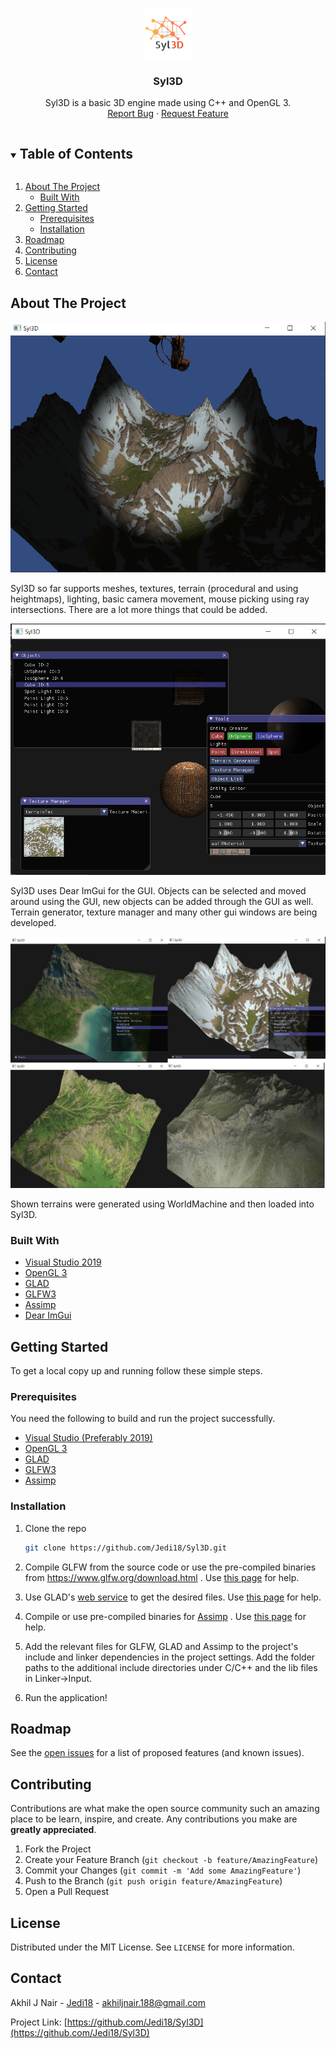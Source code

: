 <!--
*** Thanks to the Best-README-Template for providing the intial template.
-->

<!-- PROJECT SHIELDS -->
<!--
*** I'm using markdown "reference style" links for readability.
*** Reference links are enclosed in brackets [ ] instead of parentheses ( ).
*** See the bottom of this document for the declaration of the reference variables
*** for contributors-url, forks-url, etc. This is an optional, concise syntax you may use.
*** https://www.markdownguide.org/basic-syntax/#reference-style-links
-->
<!-- [![Contributors][contributors-shield]][contributors-url]
[![Forks][forks-shield]][forks-url]
[![Stargazers][stars-shield]][stars-url]
[![Issues][issues-shield]][issues-url]
[![MIT License][license-shield]][license-url]
[![LinkedIn][linkedin-shield]][linkedin-url]
-->


<!-- PROJECT LOGO -->
<br />
<p align="center">
  <a href="https://github.com/Jedi18/Syl3D">
    <img src="img/syl3dlogo.png" alt="Logo" width="80" height="80">
  </a>

  <h3 align="center">Syl3D</h3>

  <p align="center">
    Syl3D is a basic 3D engine made using C++ and OpenGL 3.
    <br />
    <!-- <a href="https://github.com/github_username/repo_name"><strong>Explore the docs »</strong></a>
    <br /> 
    <br />
    <a href="https://github.com/github_username/repo_name">View Demo</a>
    · -->
    <a href="https://github.com/github_username/repo_name/issues">Report Bug</a>
    ·
    <a href="https://github.com/github_username/repo_name/issues">Request Feature</a>
  </p>
</p>



<!-- TABLE OF CONTENTS -->
<details open="open">
  <summary><h2 style="display: inline-block">Table of Contents</h2></summary>
  <ol>
    <li>
      <a href="#about-the-project">About The Project</a>
      <ul>
        <li><a href="#built-with">Built With</a></li>
      </ul>
    </li>
    <li>
      <a href="#getting-started">Getting Started</a>
      <ul>
        <li><a href="#prerequisites">Prerequisites</a></li>
        <li><a href="#installation">Installation</a></li>
      </ul>
    </li>
    <!-- <li><a href="#usage">Usage</a></li> -->
    <li><a href="#roadmap">Roadmap</a></li>
    <li><a href="#contributing">Contributing</a></li>
    <li><a href="#license">License</a></li>
    <li><a href="#contact">Contact</a></li>
    <!-- <li><a href="#acknowledgements">Acknowledgements</a></li> -->
  </ol>
</details>



<!-- ABOUT THE PROJECT -->
## About The Project

![Syl3D](img/syl3d4.PNG)

Syl3D so far supports meshes, textures, terrain (procedural and using heightmaps), lighting, basic camera movement, mouse picking using ray intersections. There are a lot more things that could be added.

![Syl3D](img/guisyl.PNG)

Syl3D uses Dear ImGui for the GUI. Objects can be selected and moved around using the GUI, new objects can be added through the GUI as well. Terrain generator, texture manager and many other gui windows are being developed.

![Syl3D](img/terrains.jpg)

Shown terrains were generated using WorldMachine and then loaded into Syl3D.

### Built With

* [Visual Studio 2019](https://visualstudio.microsoft.com/vs/)
* [OpenGL 3](https://www.opengl.org/)
* [GLAD](https://glad.dav1d.de/)
* [GLFW3](https://www.glfw.org/)
* [Assimp](https://www.assimp.org/)
* [Dear ImGui](https://github.com/ocornut/imgui/)



<!-- GETTING STARTED -->
## Getting Started

To get a local copy up and running follow these simple steps.

### Prerequisites

You need the following to build and run the project successfully.
* [Visual Studio (Preferably 2019)](https://visualstudio.microsoft.com/downloads/)
* [OpenGL 3](https://www.opengl.org/)
* [GLAD](https://glad.dav1d.de/)
* [GLFW3](https://www.glfw.org/)
* [Assimp](https://www.assimp.org/)

### Installation

1. Clone the repo
   ```sh
   git clone https://github.com/Jedi18/Syl3D.git
   ```

2. Compile GLFW from the source code or use the pre-compiled binaries from https://www.glfw.org/download.html . Use [this page](https://learnopengl.com/Getting-started/Creating-a-window) for help.

3. Use GLAD's [web service](http://glad.dav1d.de/) to get the desired files. Use [this page](https://learnopengl.com/Getting-started/Creating-a-window) for help.

4. Compile or use pre-compiled binaries for [Assimp](http://assimp.org/index.php/downloads) . Use [this page](https://learnopengl.com/Model-Loading/Assimp) for help.

5. Add the relevant files for GLFW, GLAD and Assimp to the project's include and linker dependencies in the project settings. Add the folder paths to the additional include directories under C/C++ and the lib files in Linker->Input.

6. Run the application!

<!-- USAGE EXAMPLES
## Usage

Use this space to show useful examples of how a project can be used. Additional screenshots, code examples and demos work well in this space. You may also link to more resources.

_For more examples, please refer to the [Documentation](https://example.com)_

-->


<!-- ROADMAP -->
## Roadmap

See the [open issues](https://github.com/Jedi18/Syl3D/issues) for a list of proposed features (and known issues).



<!-- CONTRIBUTING -->
## Contributing

Contributions are what make the open source community such an amazing place to be learn, inspire, and create. Any contributions you make are **greatly appreciated**.

1. Fork the Project
2. Create your Feature Branch (`git checkout -b feature/AmazingFeature`)
3. Commit your Changes (`git commit -m 'Add some AmazingFeature'`)
4. Push to the Branch (`git push origin feature/AmazingFeature`)
5. Open a Pull Request



<!-- LICENSE -->
## License

Distributed under the MIT License. See `LICENSE` for more information.



<!-- CONTACT -->
## Contact

Akhil J Nair - [Jedi18](https://github.com/Jedi18) - akhiljnair.188@gmail.com

Project Link: [https://github.com/Jedi18/Syl3D](https://github.com/Jedi18/Syl3D)


<!-- ACKNOWLEDGEMENTS
## Acknowledgements

* []()
* []()
* []()

-->




<!-- MARKDOWN LINKS & IMAGES -->
<!-- https://www.markdownguide.org/basic-syntax/#reference-style-links -->
[contributors-shield]: https://img.shields.io/github/contributors/github_username/repo.svg?style=for-the-badge
[contributors-url]: https://github.com/github_username/repo/graphs/contributors
[forks-shield]: https://img.shields.io/github/forks/github_username/repo.svg?style=for-the-badge
[forks-url]: https://github.com/github_username/repo/network/members
[stars-shield]: https://img.shields.io/github/stars/github_username/repo.svg?style=for-the-badge
[stars-url]: https://github.com/github_username/repo/stargazers
[issues-shield]: https://img.shields.io/github/issues/github_username/repo.svg?style=for-the-badge
[issues-url]: https://github.com/github_username/repo/issues
[license-shield]: https://img.shields.io/github/license/github_username/repo.svg?style=for-the-badge
[license-url]: https://github.com/github_username/repo/blob/master/LICENSE.txt
[linkedin-shield]: https://img.shields.io/badge/-LinkedIn-black.svg?style=for-the-badge&logo=linkedin&colorB=555
[linkedin-url]: https://linkedin.com/in/github_username
